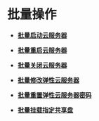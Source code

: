# 批量操作<a name="ecs_02_0300"></a>

-   **[批量启动云服务器](批量启动云服务器.md)**  

-   **[批量重启云服务器](批量重启云服务器.md)**  

-   **[批量关闭云服务器](批量关闭云服务器.md)**  

-   **[批量修改弹性云服务器](批量修改弹性云服务器.md)**  

-   **[批量重置弹性云服务器密码](批量重置弹性云服务器密码.md)**  

-   **[批量挂载指定共享盘](批量挂载指定共享盘.md)**  

